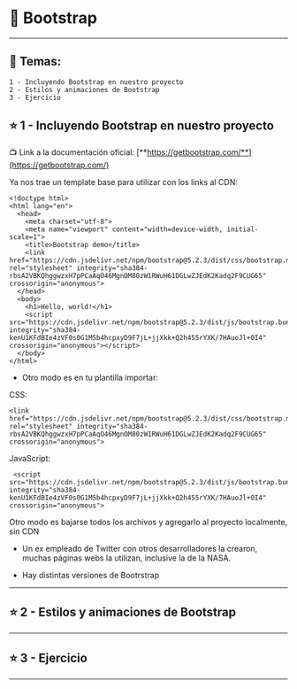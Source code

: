 # :star2:  Bootstrap

---

## :book: Temas:

```
1 - Incluyendo Bootstrap en nuestro proyecto
2 - Estilos y animaciones de Bootstrap
3 - Ejercicio
```

## :star: 1 - Incluyendo Bootstrap en nuestro proyecto

:tv: Link a la documentación oficial: [**https://getbootstrap.com/**](https://getbootstrap.com/)


Ya nos trae un template base para utilizar con los links al CDN:

```
<!doctype html>
<html lang="en">
  <head>
    <meta charset="utf-8">
    <meta name="viewport" content="width=device-width, initial-scale=1">
    <title>Bootstrap demo</title>
    <link href="https://cdn.jsdelivr.net/npm/bootstrap@5.2.3/dist/css/bootstrap.min.css" rel="stylesheet" integrity="sha384-rbsA2VBKQhggwzxH7pPCaAqO46MgnOM80zW1RWuH61DGLwZJEdK2Kadq2F9CUG65" crossorigin="anonymous">
  </head>
  <body>
    <h1>Hello, world!</h1>
    <script src="https://cdn.jsdelivr.net/npm/bootstrap@5.2.3/dist/js/bootstrap.bundle.min.js" integrity="sha384-kenU1KFdBIe4zVF0s0G1M5b4hcpxyD9F7jL+jjXkk+Q2h455rYXK/7HAuoJl+0I4" crossorigin="anonymous"></script>
  </body>
</html>
```

- Otro modo es en tu plantilla importar:

CSS:
```
<link href="https://cdn.jsdelivr.net/npm/bootstrap@5.2.3/dist/css/bootstrap.min.css" rel="stylesheet" integrity="sha384-rbsA2VBKQhggwzxH7pPCaAqO46MgnOM80zW1RWuH61DGLwZJEdK2Kadq2F9CUG65" crossorigin="anonymous">
```

JavaScript:
```
 <script src="https://cdn.jsdelivr.net/npm/bootstrap@5.2.3/dist/js/bootstrap.bundle.min.js" integrity="sha384-kenU1KFdBIe4zVF0s0G1M5b4hcpxyD9F7jL+jjXkk+Q2h455rYXK/7HAuoJl+0I4" crossorigin="anonymous">
 ```

Otro modo es  bajarse todos los archivos y agregarlo al proyecto localmente, sin CDN

- Un ex empleado de Twitter con otros desarrolladores la crearon, muchas páginas webs la utilizan, inclusive la de la NASA.

- Hay distintas versiones de Bootrstrap


---

## :star: 2 - Estilos y animaciones de Bootstrap

---

##  :star: 3 - Ejercicio

---
